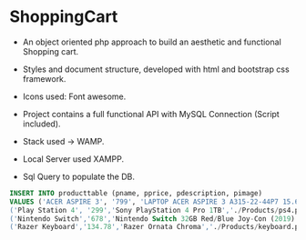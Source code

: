 # ShoppingCart

* An object oriented php approach to build an aesthetic and functional Shopping cart.
* Styles and document structure, developed with html and bootstrap css framework.
* Icons used: Font awesome.
* Project contains a full functional API with MySQL Connection (Script included).
* Stack used -> WAMP.
* Local Server used XAMPP.

* Sql Query to populate the DB. 

``` sql
INSERT INTO producttable (pname, pprice, pdescription, pimage)
VALUES ('ACER ASPIRE 3', '799', 'LAPTOP ACER ASPIRE 3 A315-22-44P7 15.6' FHD AMD A4-9120E 4GB 128GB SSD WINDOWS 10', './Products/laptop.png'),
('Play Station 4', '299','Sony PlayStation 4 Pro 1TB','./Products/ps4.png'),
('Nintendo Switch','678','Nintendo Switch 32GB Red/Blue Joy-Con (2019)','./Products/nintendo.png'),
('Razer Keyboard','134.78','Razer Ornata Chroma','./Products/keyboard.png'); 
```
